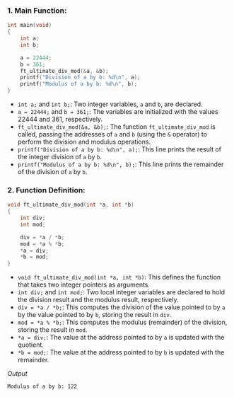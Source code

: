 ### 1. **Main Function**:
   ```c
   int main(void)
   {
       int a;
       int b;

       a = 22444;
       b = 361;
       ft_ultimate_div_mod(&a, &b);
       printf("Division of a by b: %d\n", a);
       printf("Modulus of a by b: %d\n", b);
   }
   ```

   - `int a;` and `int b;`: Two integer variables, `a` and `b`, are declared.
   - `a = 22444;` and `b = 361;`: The variables are initialized with the values 22444 and 361, respectively.
   - `ft_ultimate_div_mod(&a, &b);`: The function `ft_ultimate_div_mod` is called, passing the addresses of `a` and `b` (using the `&` operator) to perform the division and modulus operations.
   - `printf("Division of a by b: %d\n", a);`: This line prints the result of the integer division of `a` by `b`.
   - `printf("Modulus of a by b: %d\n", b);`: This line prints the remainder of the division of `a` by `b`.

### 2. **Function Definition**:
   ```c
   void ft_ultimate_div_mod(int *a, int *b)
   {
       int div;
       int mod;

       div = *a / *b;
       mod = *a % *b;
       *a = div;
       *b = mod;
   }
   ```
   - `void ft_ultimate_div_mod(int *a, int *b)`: This defines the function that takes two integer pointers as arguments.
   - `int div;` and `int mod;`: Two local integer variables are declared to hold the division result and the modulus result, respectively.
   - `div = *a / *b;`: This computes the division of the value pointed to by `a` by the value pointed to by `b`, storing the result in `div`.
   - `mod = *a % *b;`: This computes the modulus (remainder) of the division, storing the result in `mod`.
   - `*a = div;`: The value at the address pointed to by `a` is updated with the quotient.
   - `*b = mod;`: The value at the address pointed to by `b` is updated with the remainder.

*Output*

```Division of a by b: 62
Modulus of a by b: 122
```

